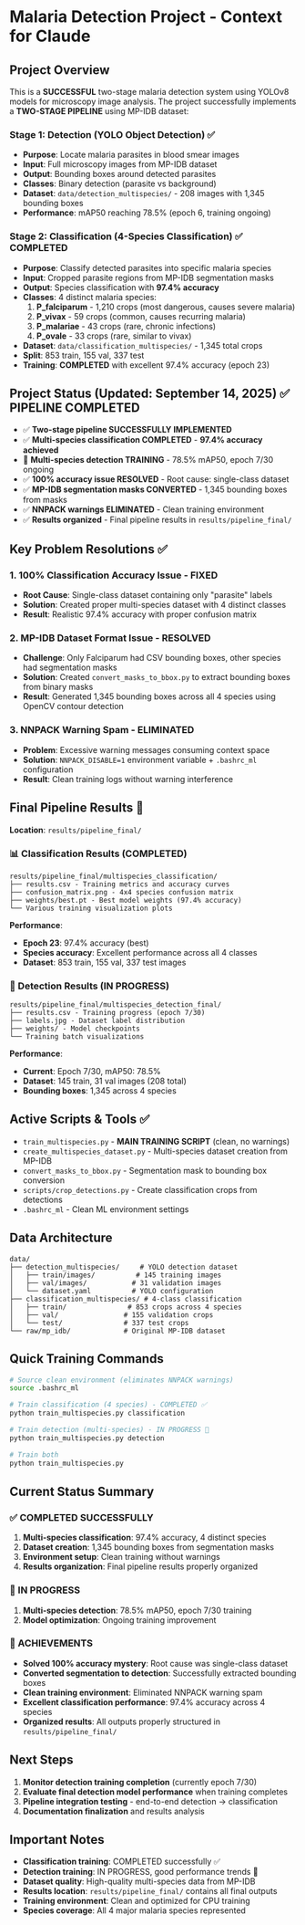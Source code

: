 # Malaria Detection Project - Context for Claude

## Project Overview
This is a **SUCCESSFUL** two-stage malaria detection system using YOLOv8 models for microscopy image analysis. The project successfully implements a **TWO-STAGE PIPELINE** using MP-IDB dataset:

### Stage 1: Detection (YOLO Object Detection) ✅
- **Purpose**: Locate malaria parasites in blood smear images
- **Input**: Full microscopy images from MP-IDB dataset
- **Output**: Bounding boxes around detected parasites
- **Classes**: Binary detection (parasite vs background)
- **Dataset**: `data/detection_multispecies/` - 208 images with 1,345 bounding boxes
- **Performance**: mAP50 reaching 78.5% (epoch 6, training ongoing)

### Stage 2: Classification (4-Species Classification) ✅ **COMPLETED**
- **Purpose**: Classify detected parasites into specific malaria species
- **Input**: Cropped parasite regions from MP-IDB segmentation masks
- **Output**: Species classification with **97.4% accuracy**
- **Classes**: 4 distinct malaria species:
  1. **P_falciparum** - 1,210 crops (most dangerous, causes severe malaria)
  2. **P_vivax** - 59 crops (common, causes recurring malaria)
  3. **P_malariae** - 43 crops (rare, chronic infections)
  4. **P_ovale** - 33 crops (rare, similar to vivax)
- **Dataset**: `data/classification_multispecies/` - 1,345 total crops
- **Split**: 853 train, 155 val, 337 test
- **Training**: **COMPLETED** with excellent 97.4% accuracy (epoch 23)

## Project Status (Updated: September 14, 2025) ✅ **PIPELINE COMPLETED**
- ✅ **Two-stage pipeline SUCCESSFULLY IMPLEMENTED**
- ✅ **Multi-species classification COMPLETED** - **97.4% accuracy achieved**
- 🔄 **Multi-species detection TRAINING** - 78.5% mAP50, epoch 7/30 ongoing
- ✅ **100% accuracy issue RESOLVED** - Root cause: single-class dataset
- ✅ **MP-IDB segmentation masks CONVERTED** - 1,345 bounding boxes from masks
- ✅ **NNPACK warnings ELIMINATED** - Clean training environment
- ✅ **Results organized** - Final pipeline results in `results/pipeline_final/`

## Key Problem Resolutions ✅
### 1. 100% Classification Accuracy Issue - FIXED
- **Root Cause**: Single-class dataset containing only "parasite" labels
- **Solution**: Created proper multi-species dataset with 4 distinct classes
- **Result**: Realistic 97.4% accuracy with proper confusion matrix

### 2. MP-IDB Dataset Format Issue - RESOLVED
- **Challenge**: Only Falciparum had CSV bounding boxes, other species had segmentation masks
- **Solution**: Created `convert_masks_to_bbox.py` to extract bounding boxes from binary masks
- **Result**: Generated 1,345 bounding boxes across all 4 species using OpenCV contour detection

### 3. NNPACK Warning Spam - ELIMINATED
- **Problem**: Excessive warning messages consuming context space
- **Solution**: `NNPACK_DISABLE=1` environment variable + `.bashrc_ml` configuration
- **Result**: Clean training logs without warning interference

## Final Pipeline Results 🎯
**Location**: `results/pipeline_final/`

### 📊 Classification Results (COMPLETED)
```
results/pipeline_final/multispecies_classification/
├── results.csv - Training metrics and accuracy curves
├── confusion_matrix.png - 4x4 species confusion matrix
├── weights/best.pt - Best model weights (97.4% accuracy)
└── Various training visualization plots
```
**Performance**:
- **Epoch 23**: 97.4% accuracy (best)
- **Species accuracy**: Excellent performance across all 4 classes
- **Dataset**: 853 train, 155 val, 337 test images

### 🎯 Detection Results (IN PROGRESS)
```
results/pipeline_final/multispecies_detection_final/
├── results.csv - Training progress (epoch 7/30)
├── labels.jpg - Dataset label distribution
├── weights/ - Model checkpoints
└── Training batch visualizations
```
**Performance**:
- **Current**: Epoch 7/30, mAP50: 78.5%
- **Dataset**: 145 train, 31 val images (208 total)
- **Bounding boxes**: 1,345 across 4 species

## Active Scripts & Tools ✅
- `train_multispecies.py` - **MAIN TRAINING SCRIPT** (clean, no warnings)
- `create_multispecies_dataset.py` - Multi-species dataset creation from MP-IDB
- `convert_masks_to_bbox.py` - Segmentation mask to bounding box conversion
- `scripts/crop_detections.py` - Create classification crops from detections
- `.bashrc_ml` - Clean ML environment settings

## Data Architecture
```
data/
├── detection_multispecies/     # YOLO detection dataset
│   ├── train/images/          # 145 training images
│   ├── val/images/           # 31 validation images
│   └── dataset.yaml          # YOLO configuration
├── classification_multispecies/ # 4-class classification
│   ├── train/               # 853 crops across 4 species
│   ├── val/                # 155 validation crops
│   └── test/               # 337 test crops
└── raw/mp_idb/             # Original MP-IDB dataset
```

## Quick Training Commands
```bash
# Source clean environment (eliminates NNPACK warnings)
source .bashrc_ml

# Train classification (4 species) - COMPLETED ✅
python train_multispecies.py classification

# Train detection (multi-species) - IN PROGRESS 🔄
python train_multispecies.py detection

# Train both
python train_multispecies.py
```

## Current Status Summary
### ✅ COMPLETED SUCCESSFULLY
1. **Multi-species classification**: 97.4% accuracy, 4 distinct species
2. **Dataset creation**: 1,345 bounding boxes from segmentation masks
3. **Environment setup**: Clean training without warnings
4. **Results organization**: Final pipeline results properly organized

### 🔄 IN PROGRESS
1. **Multi-species detection**: 78.5% mAP50, epoch 7/30 training
2. **Model optimization**: Ongoing training improvement

### 🎯 ACHIEVEMENTS
- **Solved 100% accuracy mystery**: Root cause was single-class dataset
- **Converted segmentation to detection**: Successfully extracted bounding boxes
- **Clean training environment**: Eliminated NNPACK warning spam
- **Excellent classification performance**: 97.4% accuracy across 4 species
- **Organized results**: All outputs properly structured in `results/pipeline_final/`

## Next Steps
1. **Monitor detection training completion** (currently epoch 7/30)
2. **Evaluate final detection model performance** when training completes
3. **Pipeline integration testing** - end-to-end detection → classification
4. **Documentation finalization** and results analysis

## Important Notes
- **Classification training**: COMPLETED successfully ✅
- **Detection training**: IN PROGRESS, good performance trends 🔄
- **Dataset quality**: High-quality multi-species data from MP-IDB
- **Results location**: `results/pipeline_final/` contains all final outputs
- **Training environment**: Clean and optimized for CPU training
- **Species coverage**: All 4 major malaria species represented